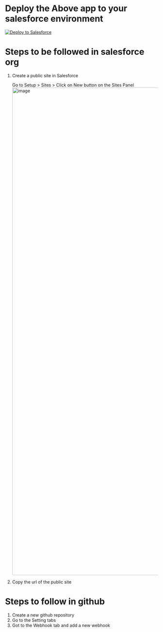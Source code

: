 # Deploy the Above app to your salesforce environment

<a href="https://githubsfdeploy.herokuapp.com?owner=financialforcedev&amp;repo=apex-mdapi">
  <img src="https://raw.githubusercontent.com/afawcett/githubsfdeploy/master/src/main/webapp/resources/img/deploy.png" alt="Deploy to Salesforce" />
</a>

# Steps to be followed in salesforce org
1) Create a public site in Salesforce 

   Go to Setup > Sites > Click on New button on the Sites Panel
   <img width="1607" alt="image" src="https://user-images.githubusercontent.com/64912535/209779026-051d0656-4c89-41d5-8025-bdebf7a6c1d7.png">

3) Copy the url of the public site 


# Steps to follow in github

1) Create a new github repository
2) Go to the Setting tabs
3) Got to the Webhook tab and add a new webhook
